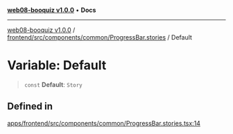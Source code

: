 [**web08-booquiz v1.0.0**](../../../../../../README.md) • **Docs**

***

[web08-booquiz v1.0.0](../../../../../../modules.md) / [frontend/src/components/common/ProgressBar.stories](../README.md) / Default

# Variable: Default

> `const` **Default**: `Story`

## Defined in

[apps/frontend/src/components/common/ProgressBar.stories.tsx:14](https://github.com/boostcampwm-2024/web08-BooQuiz/blob/7e828c98e22bdcb5cd4d46c7c476fd54ffa246ae/apps/frontend/src/components/common/ProgressBar.stories.tsx#L14)
